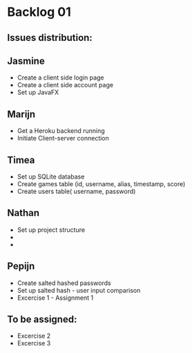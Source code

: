 # Backlog 01

## Issues distribution:

## Jasmine
* Create a client side login page
* Create a client side account page
* Set up JavaFX

## Marijn
* Get a Heroku backend running
* Initiate Client-server connection

## Timea
* Set up SQLite database
* Create games table (id, username, alias, timestamp, score)
* Create users table( username, password)

## Nathan
* Set up project structure
*
*

## Pepijn
* Create salted hashed passwords
* Set up salted hash - user input comparison
* Excercise 1 - Assignment 1

## To be assigned:
* Excercise 2
* Excercise 3